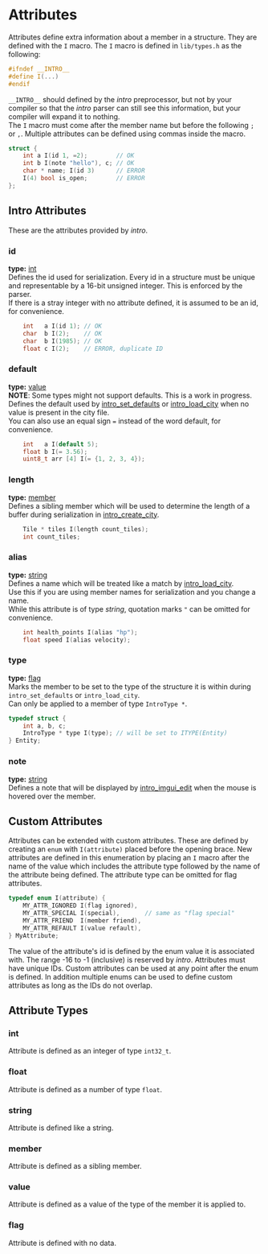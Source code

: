 # Attributes
Attributes define extra information about a member in a structure. They are defined with the `I` macro. The `I` macro is defined in `lib/types.h` as the following:
```C
#ifndef __INTRO__
#define I(...)
#endif
```

`__INTRO__` should defined by the *intro* preprocessor, but not by your compiler so that the *intro* parser can still see this information, but your compiler will expand it to nothing.    
The `I` macro must come after the member name but before the following `;` or `,`. Multiple attributes can be defined using commas inside the macro.    

```C
struct {
    int a I(id 1, =2);        // OK
    int b I(note "hello"), c; // OK
    char * name; I(id 3)      // ERROR
    I(4) bool is_open;        // ERROR
};
```

## Intro Attributes
These are the attributes provided by *intro*.

### id
**type:** [int](#int)   
Defines the id used for serialization. Every id in a structure must be unique and representable by a 16-bit unsigned integer. This is enforced by the parser.    
If there is a stray integer with no attribute defined, it is assumed to be an id, for convenience.
```C
    int   a I(id 1); // OK
    char  b I(2);    // OK
    char  b I(1985); // OK
    float c I(2);    // ERROR, duplicate ID
```

### default
**type:** [value](#value)   
**NOTE**: Some types might not support defaults. This is a work in progress.    
Defines the default used by [intro\_set\_defaults][intro_set_defaults] or [intro\_load\_city][intro_load_city] when no value is present in the city file.    
You can also use an equal sign `=` instead of the word default, for convenience.

```C
    int   a I(default 5);
    float b I(= 3.56);
    uint8_t arr [4] I(= {1, 2, 3, 4});
```

### length
**type:** [member](#member)   
Defines a sibling member which will be used to determine the length of a buffer during serialization in [intro\_create\_city][intro_create_city].
```C
    Tile * tiles I(length count_tiles);
    int count_tiles;
```

### alias
**type:** [string](#string)   
Defines a name which will be treated like a match by [intro\_load\_city][intro_load_city].    
Use this if you are using member names for serialization and you change a name.    
While this attribute is of type *string*, quotation marks `"` can be omitted for convenience.
```C
    int health_points I(alias "hp");
    float speed I(alias velocity);
```

### type
**type:** [flag](#flag)   
Marks the member to be set to the type of the structure it is within during `intro_set_defaults` or `intro_load_city`.    
Can only be applied to a member of type `IntroType *`.
```C
typedef struct {
    int a, b, c;
    IntroType * type I(type); // will be set to ITYPE(Entity)
} Entity;
```

### note
**type:** [string](#string)    
Defines a note that will be displayed by [intro\_imgui\_edit](doc/LIB.md#intro_imgui_edit) when the mouse is hovered over the member.

## Custom Attributes
Attributes can be extended with custom attributes. These are defined by creating an `enum` with `I(attribute)` placed before the opening brace. New attributes are defined in this enumeration by placing an `I` macro after the name of the value which includes the attribute type followed by the name of the attribute being defined. The attribute type can be omitted for flag attributes.

```C
typedef enum I(attribute) {
    MY_ATTR_IGNORED I(flag ignored),
    MY_ATTR_SPECIAL I(special),       // same as "flag special"
    MY_ATTR_FRIEND  I(member friend),
    MY_ATTR_REFAULT I(value refault),
} MyAttribute;
```

The value of the attribute's id is defined by the enum value it is associated with. The range -16 to -1 (inclusive) is reserved by *intro*. Attributes must have unique IDs. Custom attributes can be used at any point after the enum is defined. In addition multiple enums can be used to define custom attributes as long as the IDs do not overlap.

## Attribute Types

### int
Attribute is defined as an integer of type `int32_t`.

### float
Attribute is defined as a number of type `float`.

### string
Attribute is defined like a string.

### member
Attribute is defined as a sibling member.

### value
Attribute is defined as a value of the type of the member it is applied to.

### flag
Attribute is defined with no data.


[intro_set_defaults]: ./LIB.md#intro_set_defaults
[intro_load_city]:    ./LIB.md#intro_load_city
[intro_create_city]:  ./LIB.md#intro_create_city

